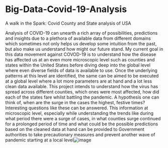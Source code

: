 # Big-Data-Covid-19-Analysis
A walk in the Spark: Covid County and State analysis of USA

Analysis of COVID-19 can unearth a rich array of possibilities, predictions and insights due to a plethora of available data from different domains which sometimes not only helps us develop some intuition from the past, but also make us understand how might our future stand. My current goal in this data movement against COVOD-19 is to understand how the disease has affected us at an even more microscopic level such as counties and states within the United States before diving deep into the global level where even diverse fields of data is available to use. Once the underlying patterns at this level are identified, the same can be aimed to be executed at a global level where a lot more parameters are at hand and a lot less clean data available. This project intends to understand how the virus has spread across different counties, which ones were most affected,  how did each of the states fare whilst battling the pandemic. A hypothesis one can think of, when are the surge in the cases the highest, festive times? Interesting questions like these can be answered. This information at microscopic level, especially while understanding the trends like during what period there were a surge of cases, in what counties surge continued for a prolonged period of time and what could be the possible predictions based on the cleaned data at hand can be provided to Government authorities to take precautionary measures and prevent another wave of pandemic starting at a local level![image](https://user-images.githubusercontent.com/102503431/194438837-9c9e0fad-d84b-494a-9ef9-e8070367fad3.png)

